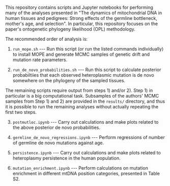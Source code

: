 This repository contains scripts and Jupyter notebooks for performing many of
the analyses presented in "The dynamics of mitochondrial DNA in human tissues
and pedigrees: Strong effects of the germline bottleneck, mother's age, and
selection". In particular, this repository focuses on the paper's ontogenetic
phylogeny likelihood (OPL) methodology.

The recommended order of analysis is:

1) `run_mope.sh`  --- Run this script (or run the listed commands individually)
to install MOPE and generate MCMC samples of genetic drift and mutation rate
parameters.

2) `run_de_novo_probabilities.sh`   --- Run this script to calculate posterior
probabiltiies that each observed heteroplasmic mutation is de novo somewhere on
the phylogeny of the sampled tissues.

The remaining scripts require output from steps 1) and/or 2). Step 1) in
particular is a big computational task. Subsamples of the authors' MCMC samples
from Step 1) and 2) are provided in the `results/` directory, and thus it is
possible to run the remaining analyses without actually repeating the first two
steps.

3) `postmutloc.ipynb` --- Carry out calculations and make plots related to the
above posterior de novo probabilities.

4) `germline_de_novo_regressions.ipynb` --- Perform regressions of number of
germline de novo mutations against age.

4) `persistence.ipynb` --- Carry out calculations and make plots related to
heteroplasmy persistence in the human population.

5) `mutation_enrichment.ipynb` --- Perform calculations on mutation enrichment
in different mtDNA position categories, presented in Table S2.
